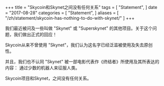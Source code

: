 +++
title = "Skycoin和Skynet之间没有任何关系"
tags = [
    "Statement",
]
date = "2017-08-28"
categories = [
    "Statement",
]
aliases = [
	"/zh/statement/skycoin-has-nothing-to-do-with-skynet/"
]
+++

我们最近被问及一些叫做 "Skynet" 或 "Superskynet" 的其他项目。关于这个问题，我们做出正式的回应！

Skycoin从来不曾使用 "Skynet"，我们认为这名字已经泛滥被使用及失去原创性。

并且，我们也不认同 "Skynet" 被一部电影代表作《终结者》所使用及其所表达的内容：
通过少数的机器人来征服人类。

Skycoin项目和Skynet，之间没有任何关系。
